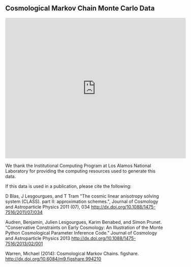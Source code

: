 Cosmological Markov Chain Monte Carlo Data
------------------------------------------

<iframe src="http://wl.figshare.com/articles/994210/embed?show_title=1" width="568" height="443" frameborder="0"></iframe>

We thank the Institutional Computing Program at Los Alamos National Laboratory for providing the computing resources used to generate this data.

If this data is used in a publication, please cite the following:

D Blas, J Lesgourgues, and T Tram "The cosmic linear anisotropy solving system (CLASS). part II: approximation schemes.", Journal of Cosmology and Astroparticle Physics 2011 (07), 034 http://dx.doi.org/10.1088/1475-7516/2011/07/034

Audren, Benjamin, Julien Lesgourgues, Karim Benabed, and Simon Prunet. “Conservative Constraints on Early Cosmology: An Illustration of the Monte Python Cosmological Parameter Inference Code.” Journal of Cosmology and Astroparticle Physics 2013 http://dx.doi.org/10.1088/1475-7516/2013/02/001

Warren, Michael (2014): Cosmological Markov Chains. figshare. 
http://dx.doi.org/10.6084/m9.figshare.994210
